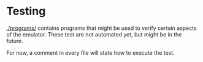 # Testing

[./programs/](./programs/) contains programs that might be used to verify certain aspects of the emulator. These test are not automated yet, but might be in the future.

For now, a comment in every file will state how to execute the test.
